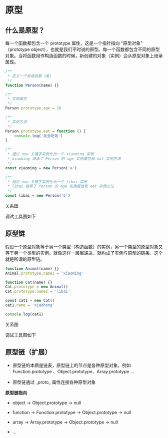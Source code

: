 <script setup>
import Image1 from "./prototype/image1.png"
import Image2 from "./prototype/image2.png"
import Image3 from "./prototype/image3.png"
import Image4 from "./prototype/image4.png"
import { loginRead } from '@/utils/login-read'

loginRead('j20007')
</script>

# <AppCode code="39" /> 原型

<ClientOnly><AppRead code="j20007" /></ClientOnly>

## 什么是原型？

每一个函数都包含一个 prototype 属性，这是一个指针指向 "原型对象" （prototype object），也就是我们平时说的原型。每一个函数都包含不同的原型对象。当将函数用作构造函数的时候，新创建的对象（实例）会从原型对象上继承属性。

```javascript
/**
 * 定义一个构造函数（类）
 */
function Person(name) {}

/**
 * 实例属性
 */
Person.prototype.age = 18

/**
 * 实例方法
 */
Person.prototype.eat = function () {
    console.log('我会吃饭')
}

/**
 * 通过 new 关键字实例化出一个 xiaoming 实例
 * xiaoming 继承了 Person 的 age 实例属性和 eat 实例方法
 */
const xiaoming = new Person('a')

/**
 * 通过 new 关键字实例化出一个 libai 实例
 * libai 继承了 Person 的 age 实例属性和 eat 实例方法
 */
const libai = new Person('b')
```

关系图

<AppImage :src="Image1" />

调试工具图如下

<AppImage :src="Image2" />

## 原型链

假设一个原型对象等于另一个类型（构造函数）的实例，另一个类型的原型对象又等于另一个类型的实例。就像这样一层层递进，就构成了实例与原型的链条，这个就是所谓的原型链。

```javascript
function Animal(name) {}
Animal.prototype.name1 = 'xiaoming'

function Cat(name) {}
Cat.prototype = new Animal()
Cat.prototype.name2 = 'libai'

const cat1 = new Cat()
cat1.name = 'xiaohong'

console.log(cat1)
```

关系图

<AppImage :src="Image3" />

调试工具图如下

<AppImage :src="Image4" />

## 原型链（扩展）

-   原型链的本质是链表，原型链上的节点是各种原型对象，例如 Function.prototype 、Object.prototype、Array.prototype ...

-   原型链通过 \_proto\_ 属性连接各种原型对象

**原型链指向**

-   object -> Object.prototype -> null

-   function -> Function.prototype -> Object.prototype -> null

-   array -> Array.prototype -> Object.prototype -> null

-   ...

<AppComment />